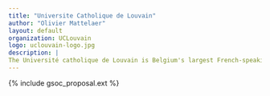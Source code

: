 ```yaml
---
title: "Universite Catholique de Louvain"
author: "Olivier Mattelaer"
layout: default
organization: UCLouvain
logo: uclouvain-logo.jpg
description: |
The Université catholique de Louvain is Belgium's largest French-speaking university. It is located in Louvain-la-Neuve.
---
```


{% include gsoc_proposal.ext %}
